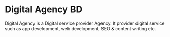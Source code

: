 # Digital Agency BD
Digital Agency is a Digital service provider Agency. It provider digital service such as app development, web development, SEO & content writing etc.